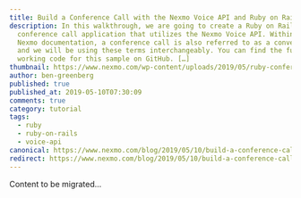 ```yaml
---
title: Build a Conference Call with the Nexmo Voice API and Ruby on Rails
description: In this walkthrough, we are going to create a Ruby on Rails
  conference call application that utilizes the Nexmo Voice API. Within the
  Nexmo documentation, a conference call is also referred to as a conversation,
  and we will be using these terms interchangeably. You can find the full
  working code for this sample on GitHub. […]
thumbnail: https://www.nexmo.com/wp-content/uploads/2019/05/ruby-conference-call-1.png
author: ben-greenberg
published: true
published_at: 2019-05-10T07:30:09
comments: true
category: tutorial
tags:
  - ruby
  - ruby-on-rails
  - voice-api
canonical: https://www.nexmo.com/blog/2019/05/10/build-a-conference-call-with-the-nexmo-voice-api-and-ruby-on-rails-dr
redirect: https://www.nexmo.com/blog/2019/05/10/build-a-conference-call-with-the-nexmo-voice-api-and-ruby-on-rails-dr
---
```

Content to be migrated...

